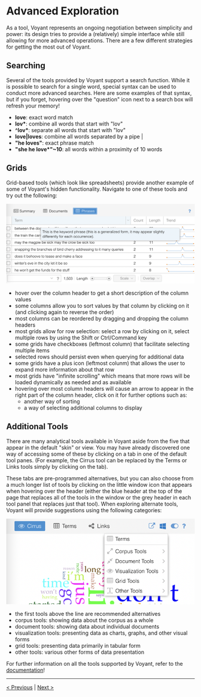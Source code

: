 # Advanced Exploration

As a tool, Voyant represents an ongoing negotiation between simplicity and power: its design tries to provide a (relatively) simple interface while still allowing for more advanced operations. There are a few different strategies for getting the most out of Voyant.

## Searching

Several of the tools provided by Voyant support a search function. While it is possible to search for a single word, special syntax can be used to conduct more advanced searches. Here are some examples of that syntax, but if you forget, hovering over the "question" icon next to a search box will refresh your memory!

- __love__: exact word match
- __lov*__: combine all words that start with "lov"
- __^lov*__: separate all words that start with "lov"
- __love|loves__: combine all words separated by a pipe |
- __"he loves"__: exact phrase match
- __"she he love*"~10__: all words within a proximity of 10 words

## Grids

Grid-based tools (which look like spreadsheets) provide another example of some of Voyant's hidden functionality. Navigate to one of these tools and try out the following: 

![Screenshot of a Grid-based tool with pop-up description of column values.](../assets/Voyant-Grid-Hover.png)

- hover over the column header to get a short description of the column values
- some columns allow you to sort values by that column by clicking on it (and clicking again to reverse the order)
- most columns can be reordered by dragging and dropping the column headers
- most grids allow for row selection: select a row by clicking on it, select multiple rows by using the Shift or Ctrl/Command key
- some grids have checkboxes (leftmost column) that facilitate selecting multiple items
- selected rows should persist even when querying for additional data
- some grids have a plus icon (leftmost colunm) that allows the user to expand more information about that row
- most grids have "infinite scrolling" which means that more rows will be loaded dynamically as needed and as available
- hovering over most column headers will cause an arrow to appear in the right part of the column header, click on it for further options such as:
  - another way of sorting
  - a way of selecting additional columns to display

## Additional Tools

There are many analytical tools available in Voyant aside from the five that appear in the default "skin" or view. You may have already discovered one way of accessing some of these by clicking on a tab in one of the default tool panes. (For example, the Cirrus tool can be replaced by the Terms or Links tools simply by clicking on the tab).

These tabs are pre-programmed alternatives, but you can also choose from a much longer list of tools by clicking on the little window icon that appears when hovering over the header (either the blue header at the top of the page that replaces all of the tools in the window or the grey header in each tool panel that replaces just that tool). When exploring alternate tools, Voyant will provide suggestions using the following categories:

![Screenshot of alternate tool menu.](../assets/Voyant-Alternates.png)

- the first tools above the line are recommended alternatives
- corpus tools: showing data about the corpus as a whole
- document tools: showing data about individual documents
- visualization tools: presenting data as charts, graphs, and other visual forms
- grid tools: presenting data primarily in tabular form
- other tools: various other forms of data presentation

For further information on all the tools supported by Voyant, refer to the [documentation](https://voyant-tools.org/docs/#!/guide/tools)!

---

[< Previous](4-defaults.md) | [Next >](6-beyond.md)
